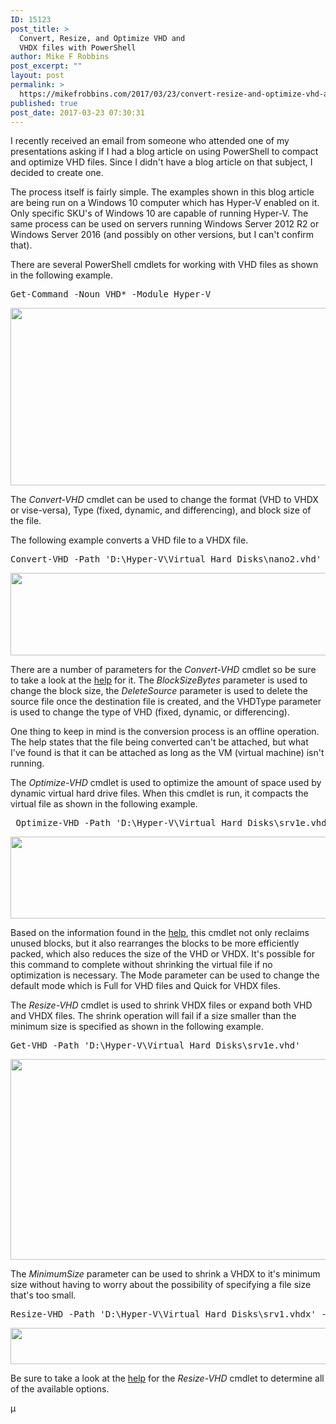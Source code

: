 ```yaml
---
ID: 15123
post_title: >
  Convert, Resize, and Optimize VHD and
  VHDX files with PowerShell
author: Mike F Robbins
post_excerpt: ""
layout: post
permalink: >
  https://mikefrobbins.com/2017/03/23/convert-resize-and-optimize-vhd-and-vhdx-files-with-powershell/
published: true
post_date: 2017-03-23 07:30:31
---
```

I recently received an email from someone who attended one of my presentations asking if I had a blog article on using PowerShell to compact and optimize VHD files. Since I didn't have a blog article on that subject, I decided to create one.

The process itself is fairly simple. The examples shown in this blog article are being run on a Windows 10 computer which has Hyper-V enabled on it. Only specific SKU's of Windows 10 are capable of running Hyper-V. The same process can be used on servers running Windows Server 2012 R2 or Windows Server 2016 (and possibly on other versions, but I can't confirm that).

There are several PowerShell cmdlets for working with VHD files as shown in the following example.
<pre class="lang:ps decode:true">Get-Command -Noun VHD* -Module Hyper-V</pre>
<a href="http://mikefrobbins.com/wp-content/uploads/2017/03/optimize-vhd1a.png"><img class="alignnone size-full wp-image-15124" src="http://mikefrobbins.com/wp-content/uploads/2017/03/optimize-vhd1a.png" alt="" width="859" height="284" /></a>

The <em>Convert-VHD</em> cmdlet can be used to change the format (VHD to VHDX or vise-versa), Type (fixed, dynamic, and differencing), and block size of the file.

The following example converts a VHD file to a VHDX file.
<pre class="lang:ps decode:true ">Convert-VHD -Path 'D:\Hyper-V\Virtual Hard Disks\nano2.vhd' -DestinationPath 'D:\Hyper-V\Virtual Hard Disks\nano2.vhdx'</pre>
<a href="http://mikefrobbins.com/wp-content/uploads/2017/03/optimize-vhd2a.png"><img class="alignnone size-full wp-image-15126" src="http://mikefrobbins.com/wp-content/uploads/2017/03/optimize-vhd2a.png" alt="" width="859" height="132" /></a>

There are a number of parameters for the <em>Convert-VHD</em> cmdlet so be sure to take a look at the <a href="https://technet.microsoft.com/en-us/itpro/powershell/windows/hyper-v/convert-vhd" target="_blank">help</a> for it. The <em>BlockSizeBytes</em> parameter is used to change the block size, the <em>DeleteSource</em> parameter is used to delete the source file once the destination file is created, and the VHDType parameter is used to change the type of VHD (fixed, dynamic, or differencing).

One thing to keep in mind is the conversion process is an offline operation. The help states that the file being converted can't be attached, but what I've found is that it can be attached as long as the VM (virtual machine) isn't running.

The <em>Optimize-VHD</em> cmdlet is used to optimize the amount of space used by dynamic virtual hard drive files. When this cmdlet is run, it compacts the virtual file as shown in the following example.
<pre class="lang:ps decode:true "> Optimize-VHD -Path 'D:\Hyper-V\Virtual Hard Disks\srv1e.vhd'</pre>
<a href="http://mikefrobbins.com/wp-content/uploads/2017/03/optimize-vhd3a.png"><img class="alignnone size-full wp-image-15129" src="http://mikefrobbins.com/wp-content/uploads/2017/03/optimize-vhd3a.png" alt="" width="859" height="131" /></a>

Based on the information found in the <a href="https://technet.microsoft.com/en-us/itpro/powershell/windows/hyper-v/optimize-vhd" target="_blank">help</a>, this cmdlet not only reclaims unused blocks, but it also rearranges the blocks to be more efficiently packed, which also reduces the size of the VHD or VHDX. It's possible for this command to complete without shrinking the virtual file if no optimization is necessary. The Mode parameter can be used to change the default mode which is Full for VHD files and Quick for VHDX files.

The <em>Resize-VHD</em> cmdlet is used to shrink VHDX files or expand both VHD and VHDX files. The shrink operation will fail if a size smaller than the minimum size is specified as shown in the following example.
<pre class="lang:ps decode:true">Get-VHD -Path 'D:\Hyper-V\Virtual Hard Disks\srv1e.vhd'</pre>
<a href="http://mikefrobbins.com/wp-content/uploads/2017/03/optimize-vhd4a.png"><img class="alignnone size-full wp-image-15131" src="http://mikefrobbins.com/wp-content/uploads/2017/03/optimize-vhd4a.png" alt="" width="859" height="321" /></a>

The <em>MinimumSize</em> parameter can be used to shrink a VHDX to it's minimum size without having to worry about the possibility of specifying a file size that's too small.
<pre class="lang:ps decode:true">Resize-VHD -Path 'D:\Hyper-V\Virtual Hard Disks\srv1.vhdx' -ToMinimumSize</pre>
<a href="http://mikefrobbins.com/wp-content/uploads/2017/03/optimize-vhd5a.png"><img class="alignnone size-full wp-image-15136" src="http://mikefrobbins.com/wp-content/uploads/2017/03/optimize-vhd5a.png" alt="" width="859" height="58" /></a>

Be sure to take a look at the <a href="https://technet.microsoft.com/en-us/itpro/powershell/windows/hyper-v/resize-vhd" target="_blank">help</a> for the <em>Resize-VHD</em> cmdlet to determine all of the available options.

µ
